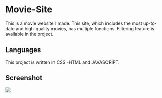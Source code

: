 
<h1> Movie-Site </h1>

This is a movie website I made. This site, which includes the most up-to-date and high-quality movies, has multiple functions. Filtering feature is available in the project.

<h2> Languages </h2>

This project is written in CSS -HTML and JAVASCRİPT.

<h2> Screenshot </h2>

![](MOVİE.gif)
